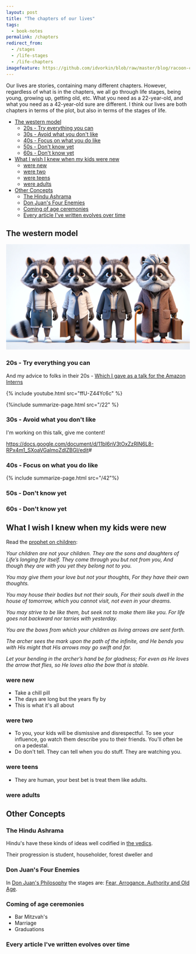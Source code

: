 ```yaml
---
layout: post
title: "The chapters of our lives"
tags:
  - book-notes
permalink: /chapters
redirect_from:
  - /stages
  - /life-stages
  - /life-chapters
imagefeature: https://github.com/idvorkin/blob/raw/master/blog/racoon-chapters.webp
---
```


Our lives are stories, containing many different chapters. However, regardless of what is in the chapters, we all go through life stages, being young, growing up, getting old, etc. What you need as a 22-year-old, and what you need as a 42-year-old sure are different. I think our lives are both chapters in terms of the plot, but also in terms of the stages of life.

<!-- prettier-ignore-start -->
<!-- vim-markdown-toc-start -->

- [The western model](#the-western-model)
    - [20s - Try everything you can](#20s---try-everything-you-can)
    - [30s - Avoid what you don't like](#30s---avoid-what-you-dont-like)
    - [40s - Focus on what you do like](#40s---focus-on-what-you-do-like)
    - [50s - Don't know yet](#50s---dont-know-yet)
    - [60s - Don't know yet](#60s---dont-know-yet)
- [What I wish I knew when my kids were new](#what-i-wish-i-knew-when-my-kids-were-new)
    - [were new](#were-new)
    - [were two](#were-two)
    - [were teens](#were-teens)
    - [were adults](#were-adults)
- [Other Concepts](#other-concepts)
    - [The Hindu Ashrama](#the-hindu-ashrama)
    - [Don Juan's Four Enemies](#don-juans-four-enemies)
    - [Coming of age ceremonies](#coming-of-age-ceremonies)
    - [Every article I've written evolves over time](#every-article-ive-written-evolves-over-time)

<!-- vim-markdown-toc-end -->
<!-- prettier-ignore-end -->

## The western model

![](https://github.com/idvorkin/blob/raw/master/blog/racoon-chapters.webp)

### 20s - Try everything you can

And my advice to folks in their 20s - [Which I gave as a talk for the Amazon Interns](/22)

{% include youtube.html src="ffU-Z44Yc6c" %}

{%include summarize-page.html src="/22" %}

### 30s - Avoid what you don't like

I'm working on this talk, give me content!

<https://docs.google.com/document/d/11bI6nV3tOxZzRlN6L8-RPx4m1_SXoaVGalmoZdlZBGI/edit>#

### 40s - Focus on what you do like

{% include summarize-page.html src="/42"%}

### 50s - Don't know yet

### 60s - Don't know yet

## What I wish I knew when my kids were new

Read the [prophet on children](https://www.amazon.com//dp/0394404289/):

_Your children are not your children.
They are the sons and daughters of Life’s longing for itself.
They come through you but not from you,
And though they are with you yet they belong not to you._

_You may give them your love but not your thoughts,
For they have their own thoughts._

_You may house their bodies but not their souls,
For their souls dwell in the house of tomorrow, which you cannot visit, not even in your dreams._

_You may strive to be like them, but seek not to make them like you.
For life goes not backward nor tarries with yesterday._

_You are the bows from which your children as living arrows are sent forth._

_The archer sees the mark upon the path of the infinite, and He bends you with His might that His arrows may go swift and far._

_Let your bending in the archer’s hand be for gladness;
For even as He loves the arrow that flies, so He loves also the bow that is stable._

### were new

- Take a chill pill
- The days are long but the years fly by
- This is what it's all about

### were two

- To you, your kids will be dismissive and disrespectful. To see your influence, go watch them describe you to their friends. You'll often be on a pedestal.
- Do don't tell. They can tell when you do stuff. They are watching you.

### were teens

- They are human, your best bet is treat them like adults.

### were adults

## Other Concepts

### The Hindu Ashrama

Hindu's have these kinds of ideas well codified in [the vedics](<https://en.wikipedia.org/wiki/Ashrama_(stage)>).

Their progression is student, householder, forest dweller and

### Don Juan's Four Enemies

In [Don Juan's Philosophy](/don-juan) the stages are: [Fear, Arrogance, Authority and Old Age](/don-juan).

### Coming of age ceremonies

- Bar Mitzvah's
- Marriage
- Graduations

### Every article I've written evolves over time
